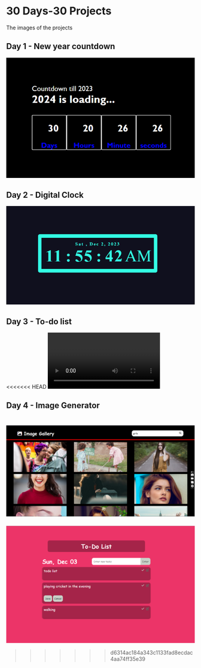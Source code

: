 # 30 Days-30 Projects
The images of the projects 

## Day 1 - New  year countdown
![image](Images/newyear.png)

## Day 2 - Digital Clock
![image](Images/dv.png)

## Day 3 - To-do list
<<<<<<< HEAD
![video](https://github.com/Khushi018/30Days-30Projects/blob/main/Images/todolistvi.mp4)

## Day 4 - Image Generator
![image](Images/img.png)
=======
![video](Images/todo.png)
>>>>>>> d6314ac184a343c1133fad8ecdac4aa74ff35e39
